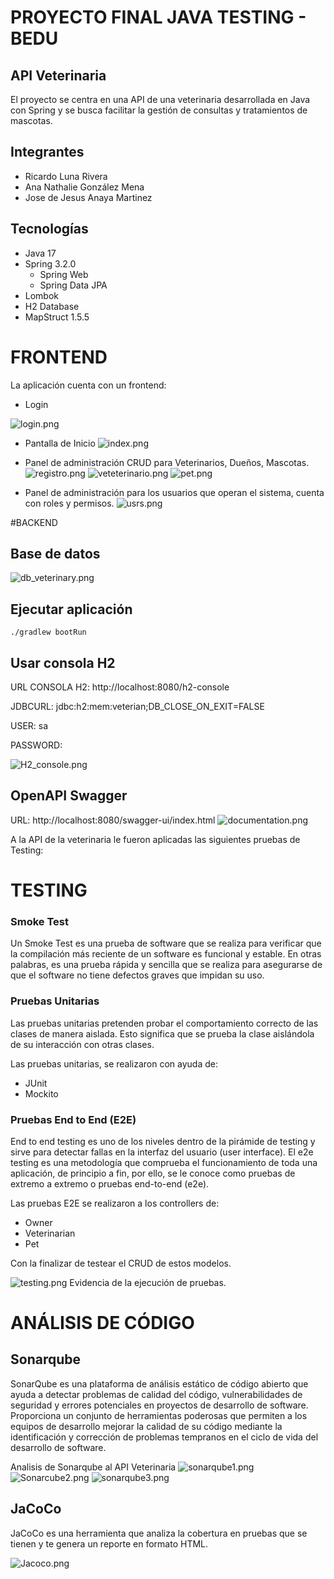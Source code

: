 # PROYECTO FINAL JAVA TESTING - BEDU

## API Veterinaria
El proyecto se centra en una API de una veterinaria desarrollada en Java
con Spring y se busca facilitar la gestión de consultas y tratamientos de mascotas. 

## Integrantes
- Ricardo Luna Rivera
- Ana Nathalie González Mena
- Jose de Jesus Anaya Martinez

## Tecnologías
- Java 17
- Spring 3.2.0
    - Spring Web
    - Spring Data JPA
- Lombok
- H2 Database
- MapStruct 1.5.5

# FRONTEND

La aplicación cuenta con un frontend:

- Login

![login.png](src%2Fimg%2Flogin.png)

- Pantalla de Inicio
![index.png](src%2Fimg%2Findex.png)

- Panel de administración CRUD para Veterinarios, Dueños, Mascotas.
![registro.png](src%2Fimg%2Fregistro.png)
![veteterinario.png](src%2Fimg%2Fveteterinario.png)
![pet.png](src%2Fimg%2Fpet.png)

- Panel de administración para los usuarios que operan el sistema,
cuenta con roles y permisos.
![usrs.png](src%2Fimg%2Fusrs.png)

#BACKEND
## Base de datos
![db_veterinary.png](src%2Fimg%2Fdb_veterinary.png)

## Ejecutar aplicación
`./gradlew bootRun`

## Usar consola H2
URL CONSOLA H2: http://localhost:8080/h2-console

JDBCURL: jdbc:h2:mem:veterian;DB_CLOSE_ON_EXIT=FALSE

USER: sa

PASSWORD:

![H2_console.png](src%2Fimg%2FH2_console.png)

## OpenAPI Swagger
URL: http://localhost:8080/swagger-ui/index.html
![documentation.png](src%2Fimg%2Fdocumentation.png)



A la API de la veterinaria le fueron aplicadas las siguientes pruebas
de Testing:

# TESTING

### Smoke Test
Un Smoke Test es una prueba de software que se realiza para verificar 
que la compilación más reciente de un software es funcional y estable. 
En otras palabras, es una prueba rápida y sencilla que se realiza para 
asegurarse de que el software no tiene defectos graves que impidan su uso.


### Pruebas Unitarias
Las pruebas unitarias pretenden probar el comportamiento correcto de 
las clases de manera aislada. Esto significa que se prueba la 
clase aislándola de su interacción con otras clases.

Las pruebas unitarias, se realizaron con ayuda de:
- JUnit
- Mockito

### Pruebas End to End (E2E)
End to end testing es uno de los niveles dentro de la pirámide 
de testing y sirve para detectar fallas en la interfaz del usuario 
(user interface). El e2e testing es una metodología que comprueba el 
funcionamiento de toda una aplicación, de principio a fin, por ello, 
se le conoce como pruebas de extremo a extremo o pruebas end-to-end (e2e).

Las pruebas E2E se realizaron a los controllers de:
- Owner
- Veterinarian
- Pet

Con la finalizar de testear el CRUD de estos modelos.

![testing.png](src%2Fimg%2Ftesting.png)
Evidencia de la ejecución de pruebas.

# ANÁLISIS DE CÓDIGO

## Sonarqube

SonarQube es una plataforma de análisis estático de código abierto 
que ayuda a detectar problemas de calidad del código, vulnerabilidades 
de seguridad y errores potenciales en proyectos de desarrollo de 
software. Proporciona un conjunto de herramientas poderosas que 
permiten a los equipos de desarrollo mejorar la calidad de su 
código mediante la identificación y corrección de problemas tempranos 
en el ciclo de vida del desarrollo de software.

Analisis de Sonarqube al API Veterinaria
![sonarqube1.png](src%2Fimg%2Fsonarqube1.png)
![Sonarcube2.png](src%2Fimg%2FSonarcube2.png)
![sonarqube3.png](src%2Fimg%2Fsonarqube3.png)


## JaCoCo
JaCoCo es una herramienta que analiza la cobertura en 
pruebas que se tienen y te genera un reporte en formato HTML. 

![Jacoco.png](src%2Fimg%2FJacoco.png)

